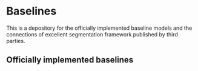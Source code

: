 # Baselines

This is a depository for the officially implemented baseline models and the connections of excellent segmentation framework published by third parties.

## Officially implemented baselines


